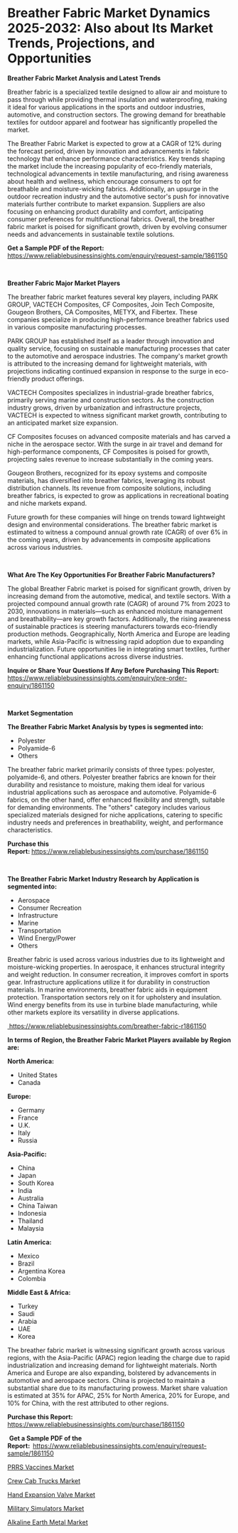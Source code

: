 <p><h1>Breather Fabric Market Dynamics 2025-2032: Also about Its Market Trends, Projections, and Opportunities</h1></p><p><strong>Breather Fabric Market Analysis and Latest Trends</strong></p>
<p><p>Breather fabric is a specialized textile designed to allow air and moisture to pass through while providing thermal insulation and waterproofing, making it ideal for various applications in the sports and outdoor industries, automotive, and construction sectors. The growing demand for breathable textiles for outdoor apparel and footwear has significantly propelled the market. </p><p>The Breather Fabric Market is expected to grow at a CAGR of 12% during the forecast period, driven by innovation and advancements in fabric technology that enhance performance characteristics. Key trends shaping the market include the increasing popularity of eco-friendly materials, technological advancements in textile manufacturing, and rising awareness about health and wellness, which encourage consumers to opt for breathable and moisture-wicking fabrics. Additionally, an upsurge in the outdoor recreation industry and the automotive sector's push for innovative materials further contribute to market expansion. Suppliers are also focusing on enhancing product durability and comfort, anticipating consumer preferences for multifunctional fabrics. Overall, the breather fabric market is poised for significant growth, driven by evolving consumer needs and advancements in sustainable textile solutions.</p></p>
<p><strong>Get a Sample PDF of the Report:&nbsp;</strong> <a href="https://www.reliablebusinessinsights.com/enquiry/request-sample/1861150?utm_campaign=2127&utm_medium=2&utm_source=Github&utm_content=ia&utm_term=31012025&utm_id=breather-fabric">https://www.reliablebusinessinsights.com/enquiry/request-sample/1861150</a></p>
<p>&nbsp;</p>
<p><strong>Breather Fabric Major Market Players</strong></p>
<p><p>The breather fabric market features several key players, including PARK GROUP, VACTECH Composites, CF Composites, Join Tech Composite, Gougeon Brothers, CA Composites, METYX, and Fibertex. These companies specialize in producing high-performance breather fabrics used in various composite manufacturing processes.</p><p>PARK GROUP has established itself as a leader through innovation and quality service, focusing on sustainable manufacturing processes that cater to the automotive and aerospace industries. The company's market growth is attributed to the increasing demand for lightweight materials, with projections indicating continued expansion in response to the surge in eco-friendly product offerings.</p><p>VACTECH Composites specializes in industrial-grade breather fabrics, primarily serving marine and construction sectors. As the construction industry grows, driven by urbanization and infrastructure projects, VACTECH is expected to witness significant market growth, contributing to an anticipated market size expansion.</p><p>CF Composites focuses on advanced composite materials and has carved a niche in the aerospace sector. With the surge in air travel and demand for high-performance components, CF Composites is poised for growth, projecting sales revenue to increase substantially in the coming years.</p><p>Gougeon Brothers, recognized for its epoxy systems and composite materials, has diversified into breather fabrics, leveraging its robust distribution channels. Its revenue from composite solutions, including breather fabrics, is expected to grow as applications in recreational boating and niche markets expand.</p><p>Future growth for these companies will hinge on trends toward lightweight design and environmental considerations. The breather fabric market is estimated to witness a compound annual growth rate (CAGR) of over 6% in the coming years, driven by advancements in composite applications across various industries.</p></p>
<p>&nbsp;</p>
<p><strong>What Are The Key Opportunities For Breather Fabric Manufacturers?</strong></p>
<p><p>The global Breather Fabric market is poised for significant growth, driven by increasing demand from the automotive, medical, and textile sectors. With a projected compound annual growth rate (CAGR) of around 7% from 2023 to 2030, innovations in materials—such as enhanced moisture management and breathability—are key growth factors. Additionally, the rising awareness of sustainable practices is steering manufacturers towards eco-friendly production methods. Geographically, North America and Europe are leading markets, while Asia-Pacific is witnessing rapid adoption due to expanding industrialization. Future opportunities lie in integrating smart textiles, further enhancing functional applications across diverse industries.</p></p>
<p><strong>Inquire or Share Your Questions If Any Before Purchasing This Report:</strong> <a href="https://www.reliablebusinessinsights.com/enquiry/pre-order-enquiry/1861150?utm_campaign=2127&utm_medium=2&utm_source=Github&utm_content=ia&utm_term=31012025&utm_id=breather-fabric">https://www.reliablebusinessinsights.com/enquiry/pre-order-enquiry/1861150</a></p>
<p>&nbsp;</p>
<p><strong>Market Segmentation</strong></p>
<p><strong>The Breather Fabric Market Analysis by types is segmented into:</strong></p>
<p><ul><li>Polyester</li><li>Polyamide-6</li><li>Others</li></ul></p>
<p><p>The breather fabric market primarily consists of three types: polyester, polyamide-6, and others. Polyester breather fabrics are known for their durability and resistance to moisture, making them ideal for various industrial applications such as aerospace and automotive. Polyamide-6 fabrics, on the other hand, offer enhanced flexibility and strength, suitable for demanding environments. The "others" category includes various specialized materials designed for niche applications, catering to specific industry needs and preferences in breathability, weight, and performance characteristics.</p></p>
<p><strong>Purchase this Report:&nbsp;</strong><a href="https://www.reliablebusinessinsights.com/purchase/1861150?utm_campaign=2127&utm_medium=2&utm_source=Github&utm_content=ia&utm_term=31012025&utm_id=breather-fabric">https://www.reliablebusinessinsights.com/purchase/1861150</a></p>
<p>&nbsp;</p>
<p><strong>The Breather Fabric Market Industry Research by Application is segmented into:</strong></p>
<p><ul><li>Aerospace</li><li>Consumer Recreation</li><li>Infrastructure</li><li>Marine</li><li>Transportation</li><li>Wind Energy/Power</li><li>Others</li></ul></p>
<p><p>Breather fabric is used across various industries due to its lightweight and moisture-wicking properties. In aerospace, it enhances structural integrity and weight reduction. In consumer recreation, it improves comfort in sports gear. Infrastructure applications utilize it for durability in construction materials. In marine environments, breather fabric aids in equipment protection. Transportation sectors rely on it for upholstery and insulation. Wind energy benefits from its use in turbine blade manufacturing, while other markets explore its versatility in diverse applications.</p></p>
<p><a href="https://www.reliablebusinessinsights.com/breather-fabric-r1861150?utm_campaign=2127&utm_medium=2&utm_source=Github&utm_content=ia&utm_term=31012025&utm_id=breather-fabric">&nbsp;https://www.reliablebusinessinsights.com/breather-fabric-r1861150</a></p>
<p><strong>In terms of Region, the Breather Fabric Market Players available by Region are:</strong></p>
<p>
    <p> <strong> North America: </strong>
        <ul>
            <li>United States</li>
            <li>Canada</li>
        </ul>
        </p> 
    <p> <strong> Europe: </strong>
        <ul>
            <li>Germany</li>
            <li>France</li>
            <li>U.K.</li>
            <li>Italy</li>
            <li>Russia</li>
        </ul>
        </p> 
    <p> <strong> Asia-Pacific: </strong>
        <ul>
            <li>China</li>
            <li>Japan</li>
            <li>South Korea</li>
            <li>India</li>
            <li>Australia</li>
            <li>China Taiwan</li>
            <li>Indonesia</li>
            <li>Thailand</li>
            <li>Malaysia</li>
        </ul>
        </p> 
    <p> <strong> Latin America: </strong>
        <ul>
            <li>Mexico</li>
            <li>Brazil</li>
            <li>Argentina Korea</li>
            <li>Colombia</li>
        </ul>
        </p> 
    <p> <strong> Middle East & Africa: </strong>
        <ul>
            <li>Turkey</li>
            <li>Saudi</li>
            <li>Arabia</li>
            <li>UAE</li>
            <li>Korea</li>
        </ul>
    </p>
    </p>
<p><p>The breather fabric market is witnessing significant growth across various regions, with the Asia-Pacific (APAC) region leading the charge due to rapid industrialization and increasing demand for lightweight materials. North America and Europe are also expanding, bolstered by advancements in automotive and aerospace sectors. China is projected to maintain a substantial share due to its manufacturing prowess. Market share valuation is estimated at 35% for APAC, 25% for North America, 20% for Europe, and 10% for China, with the rest attributed to other regions.</p></p>
<p><strong>Purchase this Report: </strong><a href="https://www.reliablebusinessinsights.com/purchase/1861150?utm_campaign=2127&utm_medium=2&utm_source=Github&utm_content=ia&utm_term=31012025&utm_id=breather-fabric">https://www.reliablebusinessinsights.com/purchase/1861150</a></p>
<p>&nbsp;<strong>Get a Sample PDF of the Report:&nbsp;&nbsp;</strong><a href="https://www.reliablebusinessinsights.com/enquiry/request-sample/1861150?utm_campaign=2127&utm_medium=2&utm_source=Github&utm_content=ia&utm_term=31012025&utm_id=breather-fabric">https://www.reliablebusinessinsights.com/enquiry/request-sample/1861150</a></p>
<p><strong></strong></p>
<p><p><a href="https://www.linkedin.com/pulse/prrs-vaccines-industry-forecast-report-key-demographics-estimated-vapoe?utm_campaign=2127&utm_medium=2&utm_source=Github&utm_content=ia&utm_term=31012025&utm_id=breather-fabric">PRRS Vaccines Market</a></p><p><a href="https://www.linkedin.com/pulse/crew-cab-trucks-market-size-forecasted-cagr-139-from-s7n0f?utm_campaign=2127&utm_medium=2&utm_source=Github&utm_content=ia&utm_term=31012025&utm_id=breather-fabric">Crew Cab Trucks Market</a></p><p><a href="https://www.linkedin.com/pulse/future-hand-expansion-valve-market-2025-2032-growth-forecast-98-km3xc?utm_campaign=2127&utm_medium=2&utm_source=Github&utm_content=ia&utm_term=31012025&utm_id=breather-fabric">Hand Expansion Valve Market</a></p><p><a href="https://www.linkedin.com/pulse/competitive-landscape-military-simulators-market-strong-sv2lc?utm_campaign=2127&utm_medium=2&utm_source=Github&utm_content=ia&utm_term=31012025&utm_id=breather-fabric">Military Simulators Market</a></p><p><a href="https://github.com/seanmcma708/Market-Research-Report-List-1/blob/main/alkaline-earth-metal-market.md?utm_campaign=2127&utm_medium=2&utm_source=Github&utm_content=ia&utm_term=31012025&utm_id=breather-fabric">Alkaline Earth Metal Market</a></p></p>
